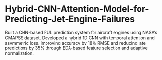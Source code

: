 # Hybrid-CNN-Attention-Model-for-Predicting-Jet-Engine-Failures
Built a CNN-based RUL prediction system for aircraft engines using NASA’s CMAPSS dataset. Developed a hybrid 1D CNN with temporal attention and asymmetric loss, improving accuracy by 18% RMSE and reducing late predictions by 35% through EDA-based feature selection and adaptive normalization.
